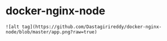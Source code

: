 # docker-nginx-node
```
![alt tag](https://github.com/Dastagirireddy/docker-nginx-node/blob/master/app.png?raw=true)
```
